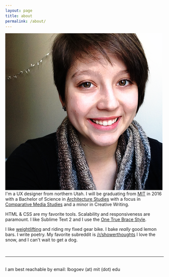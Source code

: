```yaml
---
layout: page
title: about
permalink: /about/
---
```

<img class="col one right" src="/img/prof_pic.png">

<br/>
I'm a UX designer from northern Utah. I will be graduating from <a href="http://web.mit.edu" target="_blank">MIT</a> in 2016 with a Bachelor of Science in <a href="https://architecture.mit.edu" target="_blank">Architecture Studies</a> with a focus in <a href="http://cmsw.mit.edu" target="_blank">Comparative Media Studies</a> and a minor in Creative Writing. 


HTML & CSS are my favorite tools. Scalability and responsiveness are paramount. I like Sublime Text 2 and I use the <a href="http://en.wikipedia.org/wiki/Indent_style#Variant:_1TBS" target="_blank">One True Brace Style</a>. 


I like <a href="http://stronglifts.com" target="_blank">weightlifting</a> and riding my fixed gear bike. I bake *really* good lemon bars. I write poetry. My favorite subreddit is <a href="http://www.reddit.com/r/showerthoughts" target="_blank">/r/showerthoughts</a> I love the snow, and I can't wait to get a dog. 

<br/>
<hr/>
<br/>

<span class="contacticon center">
	<a href="mailto:lbogoev@mit.edu><i class="fa fa-envelope-square"></i></a>
	<a href="https://github.com/bogoli" target="_blank"><i class="fa fa-github-square"></i></a>
	<a href="https://www.linkedin.com/pub/lia-bogoev/36/806/5a4" target="_blank"><i class="fa fa-linkedin-square"></i></a>
	<a href="http://blog.liabogoev.com" target="_blank"><i class="fa fa-tumblr-square"></i></a>
	<a href="https://twitter.com/elbowgo" target="_blank"><i class="fa fa-twitter-square"></i></a>
</span>

<div class="col three caption">
	I am best reachable by email: lbogoev (at) mit (dot) edu
</div>

